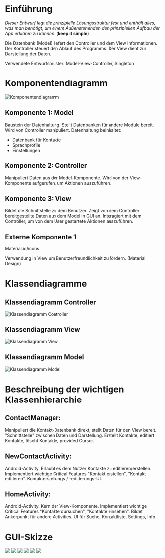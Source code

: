 # Einführung

*Dieser Entwurf legt die prinzipielle Lösungsstruktur fest und enthält alles, was man benötigt, um einem Außenstehenden den prinzipiellen Aufbau der App erklären zu können.* (**keep it simple**)

Die Datenbank (Model) liefert den Controller und dem View Informationen. Der Kontroller steuert den Ablauf des Programms. Der View dient zur Darstellung der Daten.

Verwendete Entwurfsmuster: Model-View-Controller, Singleton

# Komponentendiagramm

![Komponentendiagramm](sketches/Komponentendiagramm.png)

## Komponente 1: Model

Baustein der Datenhaltung. Stellt Datenbanken für andere Module bereit. Wird von Controller manipuliert.
Datenhaltung beinhaltet: 
- Datenbank für Kontakte
- Sprachprofile
- Einstellungen

## Komponente 2: Controller

Manipuliert Daten aus der Model-Komponente. 
Wird von der View-Komponente aufgerufen, um Aktionen auszuführen. 

## Komponente 3: View

Bildet die Schnittstelle zu dem Benutzer. Zeigt von dem Controller bereitgestellte Daten aus dem Model in GUI an.
Interagiert mit dem Controller, um von dem User gestartete Aktionen auszuführen.

## Externe Komponente 1

Material.io/icons

Verwendung in View um Benutzerfreundlichkeit zu fördern. (Material Design)


# Klassendiagramme

## Klassendiagramm Controller

![Klassendiagramm Controller](sketches/cd_Controller.png)

## Klassendiagramm View
![Klassendiagramm View](sketches/cd_View.png)

## Klassendiagramm Model
![Klassendiagramm Model](sketches/cd_Model.png)


# Beschreibung der wichtigen Klassenhierarchie


## ContactManager:
Manipuliert die Kontakt-Datenbank direkt, stellt Daten für den View bereit. 
"Schnittstelle" zwischen Daten und Darstellung. 
Erstellt Kontakte, editiert Kontakte, löscht Kontakte, provided Cursor.

## NewContactActivity:
Android-Activity.
Erlaubt es dem Nutzer Kontakte zu editieren/erstellen. 
Implementiert wichtige Critical Features "Kontakt erstellen", "Kontakt editieren".
Kontakterstellungs / -editierungs-UI.

## HomeActivity:
Android-Activity.
Kern der View-Komponente.
Implementiert wichtige Critical Features "Kontakte dursuchen", "Kontakte einsehen".
Bildet Ankerpunkt für andere Activities.
UI für Suche, Kontaktliste, Settings, Info.

# GUI-Skizze

![](sketches/Skizze-1.png)
![](sketches/Skizze-2.png)
![](sketches/Skizze-3.png)
![](sketches/Skizze-4.png)
![](sketches/Skizze-5.png)
![](sketches/Skizze-6.png)
